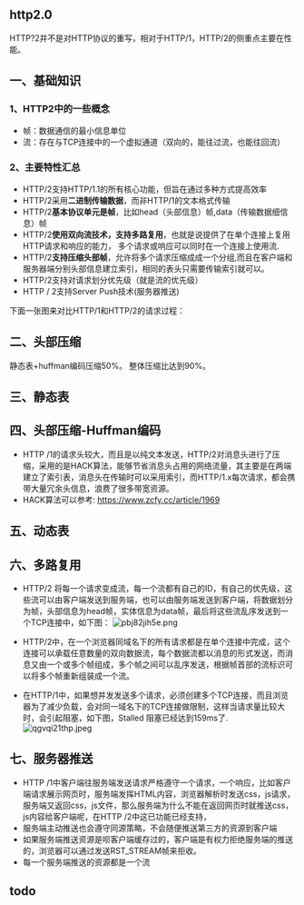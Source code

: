 ## http2.0
HTTP?2并不是对HTTP协议的重写，相对于HTTP/1，HTTP/2的侧重点主要在性能。

## 一、基础知识
### 1、HTTP2中的一些概念
* 帧：数据通信的最小信息单位
* 流：存在与TCP连接中的一个虚拟通道（双向的，能往过流，也能往回流）

### 2、主要特性汇总
* HTTP/2支持HTTP/1.1的所有核心功能，但旨在通过多种方式提高效率
* HTTP/2采用**二进制传输数据**，而非HTTP/1的文本格式传输
* HTTP/2**基本协议单元是帧**，比如head（头部信息）帧,data（传输数据细信息）帧
* HTTP/2**使用双向流技术，支持多路复用**，也就是说提供了在单个连接上复用HTTP请求和响应的能力， 多个请求或响应可以同时在一个连接上使用流.
* HTTP/2**支持压缩头部帧**，允许将多个请求压缩成成一个分组,而且在客户端和服务器端分别头部信息建立索引，相同的表头只需要传输索引就可以。
* HTTP/2支持对请求划分优先级（就是流的优先级）
* HTTP / 2支持Server Push技术(服务器推送)

下面一张图来对比HTTP/1和HTTP/2的请求过程：


## 二、头部压缩
静态表+huffman编码压缩50%。
整体压缩比达到90%。

## 三、静态表

## 四、头部压缩-Huffman编码
* HTTP /1的请求头较大，而且是以纯文本发送，HTTP/2对消息头进行了压缩，采用的是HACK算法，能够节省消息头占用的网络流量，其主要是在两端建立了索引表，消息头在传输时可以采用索引，而HTTP/1.x每次请求，都会携带大量冗余头信息，浪费了很多带宽资源。
* HACK算法可以参考: https://www.zcfy.cc/article/1969

## 五、动态表

## 六、多路复用
* HTTP/2 将每一个请求变成流，每一个流都有自己的ID，有自己的优先级，这些流可以由客户端发送到服务端，也可以由服务端发送到客户端，将数据划分为帧，头部信息为head帧，实体信息为data帧，最后将这些流乱序发送到一个TCP连接中，如下图：
 ![pbj82jih5e.png](https://pic.imgdb.cn/item/62a5ad880947543129211860.png)

* HTTP/2中，在一个浏览器同域名下的所有请求都是在单个连接中完成，这个连接可以承载任意数量的双向数据流，每个数据流都以消息的形式发送，而消息又由一个或多个帧组成，多个帧之间可以乱序发送，根据帧首部的流标识可以将多个帧重新组装成一个流。
* 在HTTP/1中，如果想并发发送多个请求，必须创建多个TCP连接，而且浏览器为了减少负载，会对同一域名下的TCP连接做限制，这样当请求量比较大时，会引起阻塞，如下图，Stalled 阻塞已经达到159ms了.
  ![qgvqi21thp.jpeg](https://pic.imgdb.cn/item/62a5ada60947543129213df0.jpg)

## 七、服务器推送
* HTTP /1中客户端往服务端发送请求严格遵守一个请求，一个响应，比如客户端请求展示网页时，服务端发挥HTML内容，浏览器解析时发送css，js请求，服务端又返回css，js文件，那么服务端为什么不能在返回网页时就推送css，js内容给客户端呢，在HTTP /2中这已功能已经支持，
* 服务端主动推送也会遵守同源策略，不会随便推送第三方的资源到客户端
* 如果服务端推送资源是呗客户端缓存过的，客户端是有权力拒绝服务端的推送的，浏览器可以通过发送RST_STREAM帧来拒收。
* 每一个服务端推送的资源都是一个流

## todo



